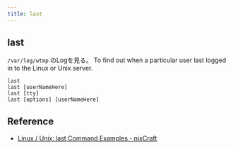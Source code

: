 ```yaml
---
title: last
---
```


## last
`/var/log/wtmp` のLogを見る。
To find out when a particular user last logged in to the Linux or Unix server.

```
last
last [userNameHere]
last [tty]
last [options] [userNameHere]
```

## Reference
* [Linux / Unix: last Command Examples - nixCraft](https://www.cyberciti.biz/faq/linux-unix-last-command-examples/)
